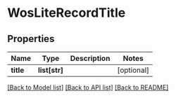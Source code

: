 # WosLiteRecordTitle

## Properties
Name | Type | Description | Notes
------------ | ------------- | ------------- | -------------
**title** | **list[str]** |  | [optional] 

[[Back to Model list]](../README.md#documentation-for-models) [[Back to API list]](../README.md#documentation-for-api-endpoints) [[Back to README]](../README.md)

